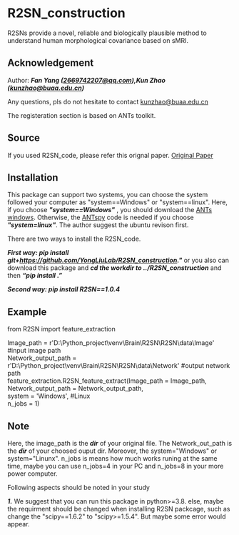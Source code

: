 # R2SN_construction
R2SNs provide a novel, reliable and biologically plausible method to understand human morphological covariance based on sMRI.
## Acknowledgement
Author: ***Fan Yang (2669742207@qq.com),Kun Zhao (kunzhao@buaa.edu.cn)***

Any questions, pls do not hesitate to contact kunzhao@buaa.edu.cn

The registeration section is based on ANTs toolkit.
## Source
If you used R2SN_code, please refer this orignal paper.
[Original Paper](https://direct.mit.edu/netn/article/5/3/783/101835/Regional-radiomics-similarity-networks-R2SNs-in)

## Installation
This package can support two systems, you can choose the system followed your computer as "system==Windows" or "system==linux". Here, if you choose ***"system==Windows"*** , you should download the [ANTs windows](https://github.com/ANTsX/ANTs/releases). Otherwise, the [ANTspy](https://github.com/ANTsX/ANTsPy) code is needed if you choose ***"system=linux"***. The author suggest the ubuntu revison first.

There are two ways to install the R2SN_code.

***First way: pip install git+https://github.com/YongLiuLab/R2SN_construction."*** or you also can download this package and ***cd the workdir to ../R2SN_construction*** and then ***“pip install .”*** 

***Second way: pip install R2SN==1.0.4***

## Example
from R2SN import feature_extraction  


Image_path = r'D:\Python_project\venv\Brain\R2SN\R2SN\data\Image' #input image path  
Network_output_path = r'D:\Python_project\venv\Brain\R2SN\R2SN\data\Network' #output network path  
feature_extraction.R2SN_feature_extract(Image_path = Image_path,  
                                            Network_output_path = Network_output_path,  
                                            system = 'Windows', #Linux  
                                            n_jobs = 1)  

## Note
Here, the image_path is the ***dir*** of your original file. The Network_out_path is the ***dir*** of your choosed ouput dir. Moreover, the system="Windows" or system="Linunx". n_jobs is means how much works runing at the same time, maybe you can use n_jobs=4 in your PC and n_jobs=8 in your more power computer.

Following aspects should be noted in your study

***1.*** We suggest that you can run this package in python>=3.8. else, maybe the requirment should be changed when installing R2SN packcage, such as change the "scipy==1.6.2" to "scipy>=1.5.4". But maybe some error would appear.
